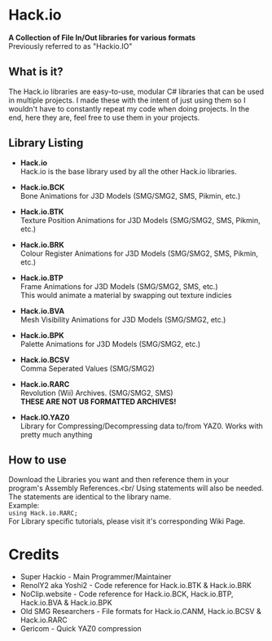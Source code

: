 # Hack.io
**A Collection of File In/Out libraries for various formats**<br/>
Previously referred to as "Hackio.IO"

## What is it?
The Hack.io libraries are easy-to-use, modular C# libraries that can be used in multiple projects. I made these with the intent of just using them so I wouldn't have to constantly repeat my code when doing projects.
In the end, here they are, feel free to use them in your projects.

## Library Listing

- **Hack.io**<br/>
Hack.io is the base library used by all the other Hack.io libraries.

- **Hack.io.BCK**<br/>
Bone Animations for J3D Models (SMG/SMG2, SMS, Pikmin, etc.)

- **Hack.io.BTK**<br/>
Texture Position Animations for J3D Models (SMG/SMG2, SMS, Pikmin, etc.)

- **Hack.io.BRK**<br/>
Colour Register Animations for J3D Models (SMG/SMG2, SMS, Pikmin, etc.)

- **Hack.io.BTP**<br/>
Frame Animations for J3D Models (SMG/SMG2, SMS, etc.)<br/>
This would animate a material by swapping out texture indicies

- **Hack.io.BVA**<br/>
Mesh Visibility Animations for J3D Models (SMG/SMG2, etc.)

- **Hack.io.BPK**<br/>
Palette Animations for J3D Models (SMG/SMG2, etc.)

- **Hack.io.BCSV**<br/>
Comma Seperated Values (SMG/SMG2)

- **Hack.io.RARC**<br/>
Revolution (Wii) Archives. (SMG/SMG2, SMS)<br/>
**THESE ARE NOT U8 FORMATTED ARCHIVES!**

- **Hack.IO.YAZ0**<br/>
Library for Compressing/Decompressing data to/from YAZ0. Works with pretty much anything

## How to use
Download the Libraries you want and then reference them in your program's Assembly References.<br/
Using statements will also be needed. The statements are identical to the library name.<br/>
Example:<br>
```using Hack.io.RARC;```<br/>
For Library specific tutorials, please visit it's corresponding Wiki Page.


# Credits
- Super Hackio - Main Programmer/Maintainer
- RenolY2 aka Yoshi2 - Code reference for Hack.io.BTK & Hack.io.BRK
- NoClip.website - Code reference for Hack.io.BCK, Hack.io.BTP, Hack.io.BVA & Hack.io.BPK
- Old SMG Researchers - File formats for Hack.io.CANM, Hack.io.BCSV & Hack.io.RARC
- Gericom - Quick YAZ0 compression
